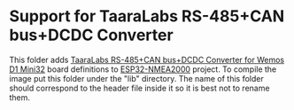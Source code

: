 Support for TaaraLabs RS-485+CAN bus+DCDC Converter
===================================================
This folder adds [TaaraLabs RS-485+CAN bus+DCDC Converter for Wemos D1 Mini32](https://taaralabs.eu/cw1) board definitions to [ESP32-NMEA2000](https://github.com/wellenvogel/esp32-nmea2000) project.
To compile the image put this folder under the "lib" directory. The name of this folder should correspond to the header file inside it so it is best not to rename them.


